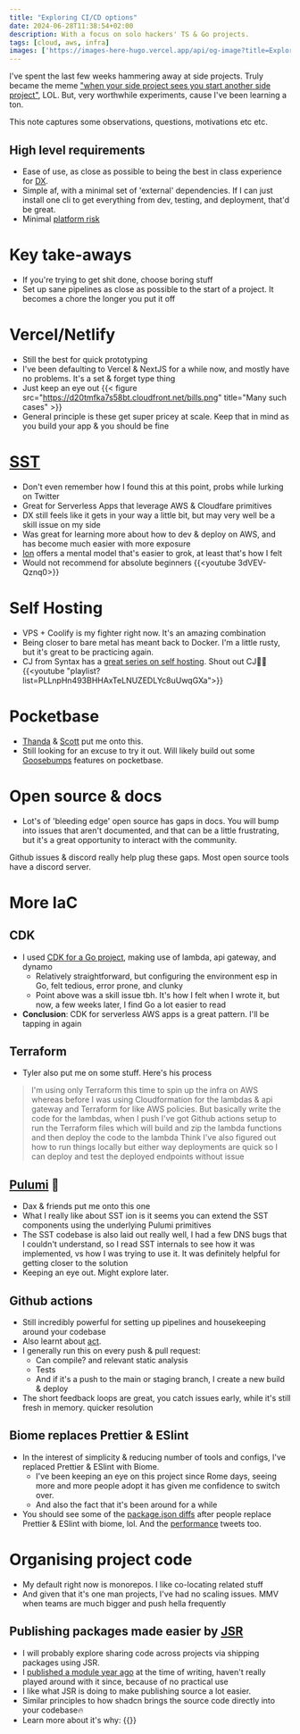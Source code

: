 ```yaml
---
title: "Exploring CI/CD options"
date: 2024-06-28T11:38:54+02:00
description: With a focus on solo hackers' TS & Go projects.
tags: [cloud, aws, infra]
images: ['https://images-here-hugo.vercel.app/api/og-image?title=Exploring+CI+CD']
---
```


I've spent the last few weeks hammering away at side projects.
Truly became the meme ["when your side project sees you start another side project"](https://x.com/netcapgirl/status/1805349014474572230), LOL.
But, very worthwhile experiments, cause I've been learning a ton.

This note captures some observations, questions, motivations etc etc.

## High level requirements
- Ease of use, as close as possible to being the best in class experience for [DX](/tags/dx).
- Simple af, with a minimal set of 'external' dependencies. If I can just install one cli to get everything from dev, testing, and deployment, that'd be great.
- Minimal [platform risk](/platform-risk)

# Key take-aways
- If you're trying to get shit done, choose boring stuff
- Set up sane pipelines as close as possible to the start of a project. It becomes a chore the longer you put it off

# Vercel/Netlify
- Still the best for quick prototyping
- I've been defaulting to Vercel & NextJS for a while now, and mostly have no problems. It's a set & forget type thing
- Just keep an eye out
{{< figure src="https://d20tmfka7s58bt.cloudfront.net/bills.png" title="Many such cases" >}}
- General principle is these get super pricey at scale. Keep that in mind as you build your app & you should be fine

# [SST](https://sst.dev)
- Don't even remember how I found this at this point, probs while lurking on Twitter
- Great for Serverless Apps that leverage AWS & Cloudfare primitives
- DX still feels like it gets in your way a little bit, but may very well be a skill issue on my side
- Was great for learning more about how to dev & deploy on AWS, and has become much easier with more exposure
- [Ion](https://ion.sst.dev) offers a mental model that's easier to grok, at least that's how I felt
- Would not recommend for absolute beginners
{{<youtube 3dVEV-Qznq0>}} 

# Self Hosting
- VPS + Coolify is my fighter right now. It's an amazing combination
- Being closer to bare metal has meant back to Docker. I'm a little rusty, but it's great to be practicing again.
- CJ from Syntax has a [great series on self hosting](https://youtube.com/playlist?list=PLLnpHn493BHHAxTeLNUZEDLYc8uUwqGXa&si=difu2Ut0C4abwZSR). Shout out CJ🙌🏽
{{<youtube "playlist?list=PLLnpHn493BHHAxTeLNUZEDLYc8uUwqGXa">}}


# Pocketbase
- [Thanda](https://www.amajola.xyz/) & [Scott](https://youtu.be/Eg38JbgbttA?si=r9t_inYHmhkWFdgE) put me onto this.
- Still looking for an excuse to try it out. Will likely build out some [Goosebumps](https://goosebumps.fm) features on pocketbase.

# Open source & docs
- Lot's of 'bleeding edge' open source has gaps in docs. You will bump into issues that aren't documented, 
and that can be a little frustrating, but it's a great opportunity to interact with the community.

Github issues & discord really help plug these gaps. Most open source tools have a discord server.

# More IaC
## CDK 
- I used [CDK for a Go project](https://github.com/guidefari/goCDK), making use of lambda, api gateway, and dynamo
    - Relatively straightforward, but configuring the environment esp in Go, felt tedious, error prone, and clunky
    - Point above was a skill issue tbh. It's how I felt when I wrote it, but now, a few weeks later, I find Go a lot easier to read
- **Conclusion**: CDK for serverless AWS apps is a great pattern. I'll be tapping in again

## Terraform
- Tyler also put me on some stuff. Here's his process

> I'm using only Terraform this time to spin up the infra on AWS whereas before I was using Cloudformation for the lambdas & api gateway and Terraform for like AWS policies. 
> But basically write the code for the lambdas, when I push I've got Github actions setup to run the Terraform files which will build and zip the lambda functions and then deploy the code to the lambda 
> Think I've also figured out how to run things locally but either way deployments are quick so I can deploy and test the deployed endpoints without issue

## [Pulumi](https://www.pulumi.com/) 👀
- Dax & friends put me onto this one
- What I really like about SST ion is it seems you can extend the SST components using the underlying Pulumi primitives
- The SST codebase is also laid out really well, I had a few DNS bugs that I couldn't understand, so I read SST internals to see how it was implemented, vs how I was trying to use it.
It was definitely helpful for getting closer to the solution
- Keeping an eye out. Might explore later.

## Github actions
- Still incredibly powerful for setting up pipelines and housekeeping around your codebase
- Also learnt about [act](https://github.com/nektos/act).
- I generally run this on every push & pull request:
  - Can compile? and relevant static analysis
  - Tests
  - And if it's a push to the main or staging branch, I create a new build & deploy
- The short feedback loops are great, you catch issues early, while it's still fresh in memory. quicker resolution

## Biome replaces Prettier & ESlint
- In the interest of simplicity & reducing number of tools and configs, I've replaced Prettier & ESlint with Biome.
  - I've been keeping an eye on this project since Rome days, seeing more and more people adopt it has given me confidence to switch over.
  - And also the fact that it's been around for a while
- You should see some of the [package.json diffs](https://x.com/JollyShopland/status/1806704410484969642) after people replace Prettier & ESlint with biome, lol. And the [performance](https://x.com/wojtekmaj91/status/1790846885332152538) tweets too.

# Organising project code
- My default right now is monorepos. I like co-locating related stuff
- And given that it's one man projects, I've had no scaling issues. MMV when teams are much bigger and push hella frequently

## Publishing packages made easier by [JSR](https://jsr.io/)
- I will probably explore sharing code across projects via shipping packages using JSR.
- I [published a module year ago](/npm-publish) at the time of writing, haven't really played around with it since, because of no practical use
- I like what JSR is doing to make publishing source a lot easier.
- Similar principles to how shadcn brings the source code directly into your codebase🔥
- Learn more about it's why:
{{<youtube dHfZiqVWVhk>}}